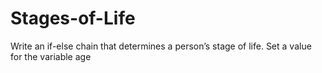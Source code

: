 # Stages-of-Life
Write an if-else chain that determines a person’s stage of life. Set a value for the variable age
